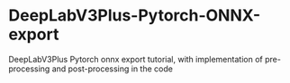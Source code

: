 # DeepLabV3Plus-Pytorch-ONNX-export
DeepLabV3Plus Pytorch onnx export tutorial, with implementation of pre-processing and post-processing in the code
